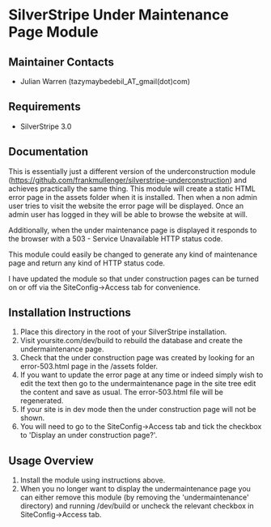 SilverStripe Under Maintenance Page Module
===========================================

Maintainer Contacts
-------------------
*  Julian Warren (tazymaybedebil_AT_gmail(dot)com)


Requirements
------------
* SilverStripe 3.0

Documentation
-------------
This is essentially just a different version of the underconstruction module (https://github.com/frankmullenger/silverstripe-underconstruction) and achieves practically the same thing. This module will create a static HTML error page in the assets folder when it is installed. Then when a non admin user tries to visit the website the error page will be displayed. Once an admin user has logged in they will be able to browse the website at will.

Additionally, when the under maintenance page is displayed it responds to the browser with a 503 - Service Unavailable HTTP status code.

This module could easily be changed to generate any kind of maintenance page and return any kind of HTTP status code.

I have updated the module so that under construction pages can be turned on or off via the SiteConfig->Access tab for convenience.

Installation Instructions
-------------------------
1. Place this directory in the root of your SilverStripe installation.
2. Visit yoursite.com/dev/build to rebuild the database and create the undermaintenance page.
3. Check that the under construction page was created by looking for an error-503.html page in the /assets folder.
4. If you want to update the error page at any time or indeed simply wish to edit the text then go to the undermaintenance page in the site tree edit the content and save as usual. The error-503.html file will be regenerated.
5. If your site is in dev mode then the under construction page will not be shown.
6. You will need to go to the SiteConfig->Access tab and tick the checkbox to 'Display an under construction page?'.


Usage Overview
--------------
1. Install the module using instructions above.
2. When you no longer want to display the undermaintenance page you can either remove this module (by removing the 'undermaintenance' directory) and running /dev/build or uncheck the relevant checkbox in SiteConfig->Access tab.


